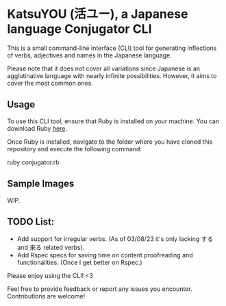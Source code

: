 # KatsuYOU (活ユー), a Japanese language Conjugator CLI

This is a small command-line interface (CLI) tool for generating inflections of verbs, adjectives and names in the Japanese language.

Please note that it does not cover all variations since Japanese is an agglutinative language with nearly infinite possibilities. However, it aims to cover the most common ones.

## Usage

To use this CLI tool, ensure that Ruby is installed on your machine. You can download Ruby [here](https://www.ruby-lang.org).

Once Ruby is installed, navigate to the folder where you have cloned this repository and execute the following command:

ruby conjugator.rb
## Sample Images

WIP.
## TODO List:

- Add support for irregular verbs. (As of 03/08/23 it's only lacking する and 来る related verbs).
- Add Rspec specs for saving time on content proofreading and functionalities. (Once I get better on Rspec.)

Please enjoy using the CLI! <3

Feel free to provide feedback or report any issues you encounter. Contributions are welcome!
